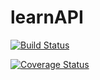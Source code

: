# learnAPI

[![Build Status](https://travis-ci.org/ricahcyuzuzo/learnAPI.svg?branch=master)](https://travis-ci.org/ricahcyuzuzo/learnAPI)

[![Coverage Status](https://coveralls.io/repos/github/ricahcyuzuzo/learnAPI/badge.svg?branch=master)](https://coveralls.io/github/ricahcyuzuzo/learnAPI?branch=master)
